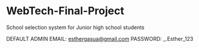 # WebTech-Final-Project
School selection system for Junior high school students

DEFAULT ADMIN
EMAIL: esthergasua@gmail.com
PASSWORD: _.Esther_123
